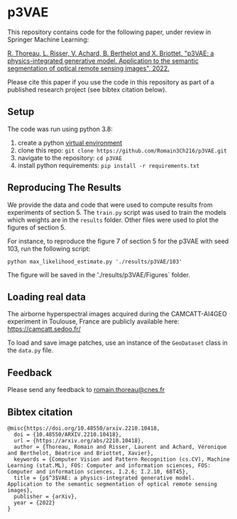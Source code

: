 # p3VAE

This repository contains code for the following paper, under review in Springer Machine Learning:

[R. Thoreau, L. Risser, V. Achard, B. Berthelot and X. Briottet, "p3VAE: a physics-integrated generative model. Application to the semantic segmentation of optical remote sensing images", 2022.](https://arxiv.org/abs/2210.10418)

Please cite this paper if you use the code in this repository as part of a published research project (see bibtex citation below).

## Setup

The code was run using python 3.8:

1. create a python [virtual environment](https://docs.conda.io/projects/conda/en/latest/user-guide/tasks/manage-environments.html)
2. clone this repo: ```git clone https://github.com/Romain3Ch216/p3VAE.git```
3. navigate to the repository: ```cd p3VAE```
4. install python requirements: ```pip install -r requirements.txt```

## Reproducing The Results

We provide the data and code that were used to compute results from experiments of section 5.
The `train.py` script was used to train the models which weights are in the `results` folder. 
Other files were used to plot the figures of section 5.

For instance, to reproduce the figure 7 of section 5 for the p3VAE with seed 103, run the following script:

```python max_likelihood_estimate.py './results/p3VAE/103'```

The figure will be saved in the './results/p3VAE/Figures` folder.

## Loading real data

The airborne hyperspectral images acquired during the CAMCATT-AI4GEO experiment in Toulouse, France are publicly available here: https://camcatt.sedoo.fr/

To load and save image patches, use an instance of the `GeoDataset` class in the `data.py` file.

## Feedback

Please send any feedback to romain.thoreau@cnes.fr

## Bibtex citation

```
@misc{https://doi.org/10.48550/arxiv.2210.10418,
  doi = {10.48550/ARXIV.2210.10418},
  url = {https://arxiv.org/abs/2210.10418},
  author = {Thoreau, Romain and Risser, Laurent and Achard, Véronique and Berthelot, Béatrice and Briottet, Xavier},
  keywords = {Computer Vision and Pattern Recognition (cs.CV), Machine Learning (stat.ML), FOS: Computer and information sciences, FOS: Computer and information sciences, I.2.6; I.2.10, 68T45},
  title = {p$^3$VAE: a physics-integrated generative model. Application to the semantic segmentation of optical remote sensing images},
  publisher = {arXiv},
  year = {2022}
}
```

